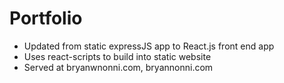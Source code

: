# Portfolio
- Updated from static expressJS app to React.js front end app
- Uses react-scripts to build into static website
- Served at bryanwnonni.com, bryannonni.com
